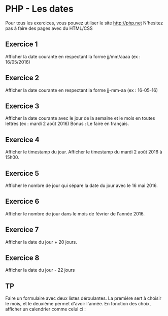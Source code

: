 # PHP - Les dates
Pour tous les exercices, vous pouvez utiliser le site http://php.net
N'hesitez pas à faire des pages avec du HTML/CSS

## Exercice 1
Afficher la date courante en respectant la forme jj/mm/aaaa (ex : 16/05/2016)

## Exercice 2
Afficher la date courante en respectant la forme jj-mm-aa (ex : 16-05-16)

## Exercice 3
Afficher la date courante avec le jour de la semaine et le mois en toutes lettres (ex : mardi 2 août 2016)
Bonus : Le faire en français.

## Exercice 4
Afficher le timestamp du jour.
Afficher le timestamp du mardi 2 août 2016 à 15h00.

## Exercice 5
Afficher le nombre de jour qui sépare la date du jour avec le 16 mai 2016.

## Exercice 6
Afficher le nombre de jour dans le mois de février de l'année 2016.

## Exercice 7
Afficher la date du jour + 20 jours.

## Exercice 8
Afficher la date du jour - 22 jours

## TP
Faire un formulaire avec deux listes déroulantes. La première sert à choisir le mois, et le deuxième permet d'avoir l'année.
En fonction des choix, afficher un calendrier comme celui ci :